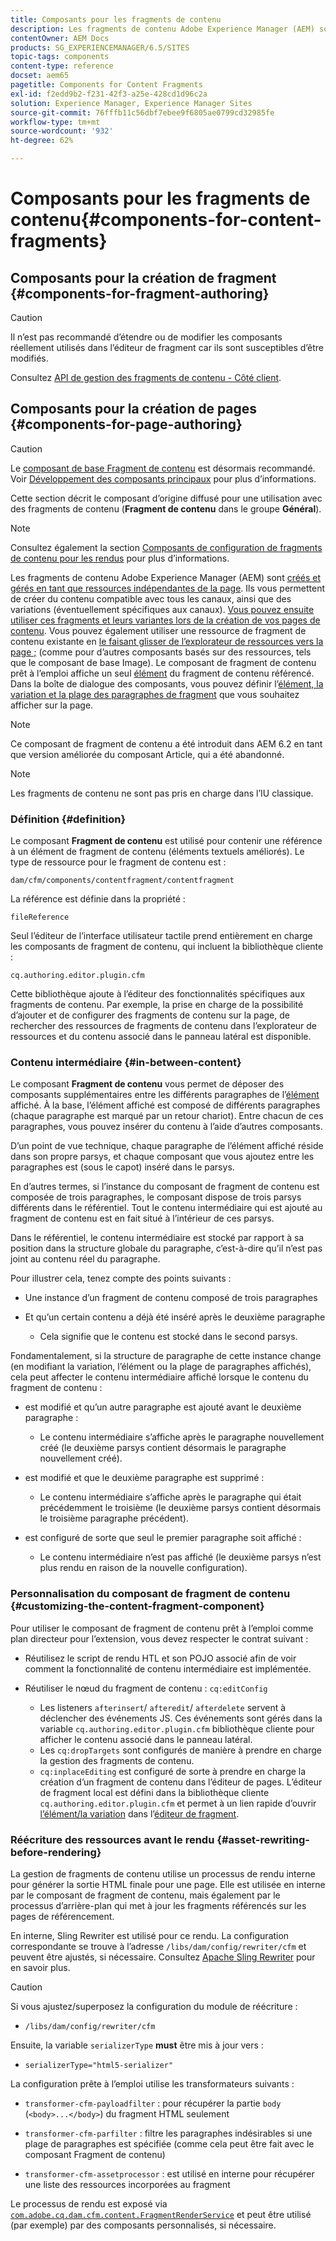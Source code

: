 ```yaml
---
title: Composants pour les fragments de contenu
description: Les fragments de contenu Adobe Experience Manager (AEM) sont créés et gérés en tant que ressources indépendantes de la page.
contentOwner: AEM Docs
products: SG_EXPERIENCEMANAGER/6.5/SITES
topic-tags: components
content-type: reference
docset: aem65
pagetitle: Components for Content Fragments
exl-id: f2edd9b2-f231-42f3-a25e-428cd1d96c2a
solution: Experience Manager, Experience Manager Sites
source-git-commit: 76fffb11c56dbf7ebee9f6805ae0799cd32985fe
workflow-type: tm+mt
source-wordcount: '932'
ht-degree: 62%

---
```


# Composants pour les fragments de contenu{#components-for-content-fragments}

## Composants pour la création de fragment {#components-for-fragment-authoring}

>[!CAUTION]
>
>Il n’est pas recommandé d’étendre ou de modifier les composants réellement utilisés dans l’éditeur de fragment car ils sont susceptibles d’être modifiés.

Consultez [API de gestion des fragments de contenu - Côté client](/help/sites-developing/customizing-content-fragments.md#the-content-fragment-management-api-client-side).

## Composants pour la création de pages {#components-for-page-authoring}

>[!CAUTION]
>
>Le [composant de base Fragment de contenu](https://experienceleague.adobe.com/docs/experience-manager-core-components/using/wcm-components/content-fragment-component.html?lang=fr) est désormais recommandé. Voir [Développement des composants principaux](https://experienceleague.adobe.com/docs/experience-manager-core-components/using/developing/overview.html?lang=fr) pour plus d’informations.
>
>Cette section décrit le composant d’origine diffusé pour une utilisation avec des fragments de contenu (**Fragment de contenu** dans le groupe **Général**).

>[!NOTE]
>
>Consultez également la section [Composants de configuration de fragments de contenu pour les rendus](/help/sites-developing/content-fragments-config-components-rendering.md) pour plus d’informations.

Les fragments de contenu Adobe Experience Manager (AEM) sont [créés et gérés en tant que ressources indépendantes de la page](/help/assets/content-fragments/content-fragments.md). Ils vous permettent de créer du contenu compatible avec tous les canaux, ainsi que des variations (éventuellement spécifiques aux canaux). [Vous pouvez ensuite utiliser ces fragments et leurs variantes lors de la création de vos pages de contenu](/help/sites-authoring/content-fragments.md). Vous pouvez également utiliser une ressource de fragment de contenu existante en [le faisant glisser de l’explorateur de ressources vers la page ;](/help/sites-authoring/content-fragments.md#adding-a-content-fragment-to-your-page) (comme pour d’autres composants basés sur des ressources, tels que le composant de base Image). Le composant de fragment de contenu prêt à l’emploi affiche un seul [élément](/help/assets/content-fragments/content-fragments.md#constituent-parts-of-a-content-fragment) du fragment de contenu référencé. Dans la boîte de dialogue des composants, vous pouvez définir l’[élément, la variation et la plage des paragraphes de fragment](/help/assets/content-fragments/content-fragments.md#constituent-parts-of-a-content-fragment) que vous souhaitez afficher sur la page.

>[!NOTE]
>
>Ce composant de fragment de contenu a été introduit dans AEM 6.2 en tant que version améliorée du composant Article, qui a été abandonné.

>[!NOTE]
>
>Les fragments de contenu ne sont pas pris en charge dans l’IU classique.

### Définition {#definition}

Le composant **Fragment de contenu** est utilisé pour contenir une référence à un élément de fragment de contenu (éléments textuels améliorés). Le type de ressource pour le fragment de contenu est :

`dam/cfm/components/contentfragment/contentfragment`

La référence est définie dans la propriété :

`fileReference`

Seul l’éditeur de l’interface utilisateur tactile prend entièrement en charge les composants de fragment de contenu, qui incluent la bibliothèque cliente :

`cq.authoring.editor.plugin.cfm`

Cette bibliothèque ajoute à l’éditeur des fonctionnalités spécifiques aux fragments de contenu. Par exemple, la prise en charge de la possibilité d’ajouter et de configurer des fragments de contenu sur la page, de rechercher des ressources de fragments de contenu dans l’explorateur de ressources et du contenu associé dans le panneau latéral est disponible.

### Contenu intermédiaire {#in-between-content}

Le composant **Fragment de contenu** vous permet de déposer des composants supplémentaires entre les différents paragraphes de l’[élément](/help/assets/content-fragments/content-fragments.md#constituent-parts-of-a-content-fragment) affiché. À la base, l’élément affiché est composé de différents paragraphes (chaque paragraphe est marqué par un retour chariot). Entre chacun de ces paragraphes, vous pouvez insérer du contenu à l’aide d’autres composants.

D’un point de vue technique, chaque paragraphe de l’élément affiché réside dans son propre parsys, et chaque composant que vous ajoutez entre les paragraphes est (sous le capot) inséré dans le parsys.

En d’autres termes, si l’instance du composant de fragment de contenu est composée de trois paragraphes, le composant dispose de trois parsys différents dans le référentiel. Tout le contenu intermédiaire qui est ajouté au fragment de contenu est en fait situé à l’intérieur de ces parsys.

Dans le référentiel, le contenu intermédiaire est stocké par rapport à sa position dans la structure globale du paragraphe, c’est-à-dire qu’il n’est pas joint au contenu réel du paragraphe.

Pour illustrer cela, tenez compte des points suivants :

* Une instance d’un fragment de contenu composé de trois paragraphes
* Et qu’un certain contenu a déjà été inséré après le deuxième paragraphe

   * Cela signifie que le contenu est stocké dans le second parsys.

Fondamentalement, si la structure de paragraphe de cette instance change (en modifiant la variation, l’élément ou la plage de paragraphes affichés), cela peut affecter le contenu intermédiaire affiché lorsque le contenu du fragment de contenu :

* est modifié et qu’un autre paragraphe est ajouté avant le deuxième paragraphe :

   * Le contenu intermédiaire s’affiche après le paragraphe nouvellement créé (le deuxième parsys contient désormais le paragraphe nouvellement créé).

* est modifié et que le deuxième paragraphe est supprimé :

   * Le contenu intermédiaire s’affiche après le paragraphe qui était précédemment le troisième (le deuxième parsys contient désormais le troisième paragraphe précédent).

* est configuré de sorte que seul le premier paragraphe soit affiché :

   * Le contenu intermédiaire n’est pas affiché (le deuxième parsys n’est plus rendu en raison de la nouvelle configuration).

### Personnalisation du composant de fragment de contenu {#customizing-the-content-fragment-component}

Pour utiliser le composant de fragment de contenu prêt à l’emploi comme plan directeur pour l’extension, vous devez respecter le contrat suivant :

* Réutilisez le script de rendu HTL et son POJO associé afin de voir comment la fonctionnalité de contenu intermédiaire est implémentée.
* Réutiliser le nœud du fragment de contenu : `cq:editConfig`

   * Les listeners `afterinsert`/ `afteredit`/ `afterdelete` servent à déclencher des événements JS. Ces événements sont gérés dans la variable `cq.authoring.editor.plugin.cfm` bibliothèque cliente pour afficher le contenu associé dans le panneau latéral.
   * Les `cq:dropTargets` sont configurés de manière à prendre en charge la gestion des fragments de contenu.
   * `cq:inplaceEditing` est configuré de sorte à prendre en charge la création d’un fragment de contenu dans l’éditeur de pages. L’éditeur de fragment local est défini dans la bibliothèque cliente `cq.authoring.editor.plugin.cfm` et permet à un lien rapide d’ouvrir [l’élément/la variation](/help/assets/content-fragments/content-fragments.md#constituent-parts-of-a-content-fragment) dans l’[éditeur de fragment](/help/assets/content-fragments/content-fragments-variations.md).

### Réécriture des ressources avant le rendu {#asset-rewriting-before-rendering}

La gestion de fragments de contenu utilise un processus de rendu interne pour générer la sortie HTML finale pour une page. Elle est utilisée en interne par le composant de fragment de contenu, mais également par le processus d’arrière-plan qui met à jour les fragments référencés sur les pages de référencement.

En interne, Sling Rewriter est utilisé pour ce rendu. La configuration correspondante se trouve à l’adresse `/libs/dam/config/rewriter/cfm` et peuvent être ajustés, si nécessaire. Consultez [Apache Sling Rewriter](https://sling.apache.org/documentation/bundles/output-rewriting-pipelines-org-apache-sling-rewriter.html) pour en savoir plus.

>[!CAUTION]
>
>Si vous ajustez/superposez la configuration du module de réécriture :
>
>* `/libs/dam/config/rewriter/cfm`
>
>Ensuite, la variable `serializerType` **must** être mis à jour vers :
>
>* `serializerType="html5-serializer"`

La configuration prête à l’emploi utilise les transformateurs suivants :

* `transformer-cfm-payloadfilter` : pour récupérer la partie `body` (`<body>...</body>`) du fragment HTML seulement

* `transformer-cfm-parfilter` : filtre les paragraphes indésirables si une plage de paragraphes est spécifiée (comme cela peut être fait avec le composant Fragment de contenu)
* `transformer-cfm-assetprocessor` : est utilisé en interne pour récupérer une liste des ressources incorporées au fragment

Le processus de rendu est exposé via [`com.adobe.cq.dam.cfm.content.FragmentRenderService`](https://developer.adobe.com/experience-manager/reference-materials/6-5/javadoc/com/adobe/cq/dam/cfm/ContentFragment.html) et peut être utilisé (par exemple) par des composants personnalisés, si nécessaire.
